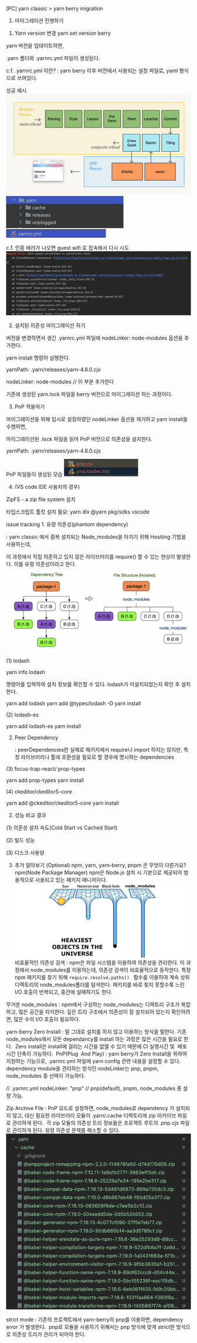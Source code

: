 
[PC] yarn classic > yarn berry migration

1) 마이그레이션 진행하기
1. Yarn version 변경
   yarn set version berry

yarn 버전을 업데이트하면, 

.yarn 폴더와 .yarnrc.yml 파일이 생성된다.




c.f. .yarnrc.yml 이란?
: yarn berry 이후 버전에서 사용되는 설정 파일로, yaml 형식으로 쓰여있다.







성공 예시
![img.png](assets/week9/img.png)
![img_1.png](img_1.png)
![img_2.png](img_2.png)








c.f. 인증 에러가 나오면 guest wifi 로 접속해서 다시 시도
![img_3.png](img_3.png)



2. 설치된 의존성 마이그레이션 하기

버전을 변경하면서 생긴 .yarnrc.yml 파일에 nodeLinker: node-modules 옵션을 추가한다.

yarn install 명령어 실행한다.

yarnPath: .yarn/releases/yarn-4.6.0.cjs

nodeLinker: node-modules // 이 부분 추가한다



기존에 생성된 yarn.lock 파일을 berry 버전으로 마이그레이션 하는 과정이다.







3. PnP 적용하기

마이그레이션을 위해 임시로 설정하였던 nodeLinker 옵션을 제거하고 yarn install을 수행하면,

마이그레이션된 .lock 파일을 읽어 PnP 버전으로 의존성을 설치한다.




yarnPath: .yarn/releases/yarn-4.6.0.cjs




PnP 파일들이 생성된 모습
![img_4.png](img_4.png)



4. (VS code IDE 사용자의 경우)

ZipFS - a zip file system 설치

타입스크립트 툴킷 설치 필요: yarn dlx @yarn pkg/sdks vscode







issue tracking
1. 유령 의존성(phantom dependency)

: yarn classic 에서 중복 설치되는 Node_modules을 아끼기 위해 Hositing 기법을 사용하는데,

이 과정에서 직접 의존하고 있지 않은 라이브러리를 require() 할 수 있는 현상이 발생한다. 이를 유령 의존성이라고 한다.
![img_5.png](img_5.png)





(1) lodash

yarn info lodash

명령어를 입력하여 설치 정보를 확인할 수 있다. lodash가 미설치되었는지 확인 후 설치한다.




yarn add lodash
yarn add @types/lodash -D
yarn install




(2) lodash-es

yarn add lodash-es
yarn install




2. Peer Dependency

   : peerDependencies란 실제로 패키지에서 require나 import 하지는 않지만, 특정 라이브러리나 툴에 호환성을 필요로 할 경우에 명시하는 dependencies

(3) focus-trap-react/ prop-types

yarn add prop-types
yarn install




(4) ckeditor/ckeditor5-core

yarn add @ckeditor/ckeditor5-core
yarn install







2) 성능 비교 결과




(1) 의존성 설치 속도(Cold Start vs Cached Start)




(2) 빌드 성능




(3) 디스크 사용량







3) 추가 알아보기 (Optional)
   npm, yarn, yarn-berry, pnpm 은 무엇이 다른가요?
   npm(Node Package Manager)
   npm은 Node.js 설치 시 기본으로 제공되어 범용적으로 사용되고 있는 패키지 매니저이다. 
![img_6.png](img_6.png)
비효율적인 의존성 검색
: npm은 파일 시스템을 이용하여 의존성을 관리한다. 이 과정에서 node_modules를 이용하는데, 의존성 검색이 비효율적으로 동작한다.
특정 npm 패키지를 찾기 위해 `require.resolve.paths() ` 함수를 이용하여 계속 상위 디렉토리의 node_modules폴더를 탐색한다.
패키지를 바로 찾지 못할수록 느린 I/O 호출이 반복되고, 중간에 실패하기도 한다.


무거운 node_modules
: npm에서 구성하는 node_modules는 디렉토리 구조가 복잡하고, 많은 공간을 차지한다.
깊은 트리 구조에서 의존성이 잘 설치되어 있는지 확인하려면, 많은 수의 I/O 호출이 필요하다. 


yarn-berry
Zero Install
: 말 그대로 설치를 하지 않고 이용하는 방식을 말한다. 기존 node_modules에서 모든 dependancy를 install 하는 과정은 많은 시간을 필요로 한다. 
Zero install은 install에 걸리는 시간을 없앨 수 있기 때문에 CI 실행시간 및  배포 시간 단축이 가능하다. 
PnP(Plug  And Play)
: yarn berry가 Zero Install을 위하여 지원하는 기능으로, .yarnrc.yml 파일에 yarn config 관련 내용을 설정할 수 있다. 
dependency module을 관리하는 방식인 nodeLinker는 pnp, pnpm, node_modules 중 선택이 가능하다.


// .yarnrc.yml
nodeLinker: "pnp" // pnp(default), pnpm, node_modules 중 설정 가능.




Zip Archive File
: PnP 모드로 설정하면, node_modules로 dependency 가 설치되지 않고, 대신 필요한 라이브러리 모듈이 .yarn/.cache 디렉토리에 zip 아카이브 파일로 관리하게 된다. 
각 zip 모듈의 의존성 트리 정보들은 프로젝트 루트의 .pnp.cjs 파일로 관리하게 된다.
유령 의존성 문제를 해소할 수 있다.
![img_7.png](img_7.png)

strict mode
: 기존의 프로젝트에서 yarn-berry의 pnp를 이용하면, dependency error 가 발생한다. 
pnp로 모듈을 사용하기 위해서는 pnp 방식에 맞게 strict한 방식으로 의존성 트리가 관리가 되어야 한다. 


